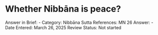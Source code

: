 # Whether Nibbāna is peace?

Answer in Brief: -
 Category: Nibbāna
Sutta References: MN 26
Answer: -
Date Entered: March 26, 2025
Review Status: Not started